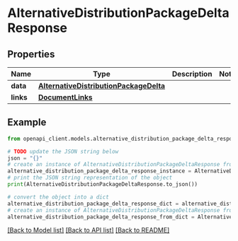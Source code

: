 # AlternativeDistributionPackageDeltaResponse


## Properties

Name | Type | Description | Notes
------------ | ------------- | ------------- | -------------
**data** | [**AlternativeDistributionPackageDelta**](AlternativeDistributionPackageDelta.md) |  | 
**links** | [**DocumentLinks**](DocumentLinks.md) |  | 

## Example

```python
from openapi_client.models.alternative_distribution_package_delta_response import AlternativeDistributionPackageDeltaResponse

# TODO update the JSON string below
json = "{}"
# create an instance of AlternativeDistributionPackageDeltaResponse from a JSON string
alternative_distribution_package_delta_response_instance = AlternativeDistributionPackageDeltaResponse.from_json(json)
# print the JSON string representation of the object
print(AlternativeDistributionPackageDeltaResponse.to_json())

# convert the object into a dict
alternative_distribution_package_delta_response_dict = alternative_distribution_package_delta_response_instance.to_dict()
# create an instance of AlternativeDistributionPackageDeltaResponse from a dict
alternative_distribution_package_delta_response_from_dict = AlternativeDistributionPackageDeltaResponse.from_dict(alternative_distribution_package_delta_response_dict)
```
[[Back to Model list]](../README.md#documentation-for-models) [[Back to API list]](../README.md#documentation-for-api-endpoints) [[Back to README]](../README.md)


